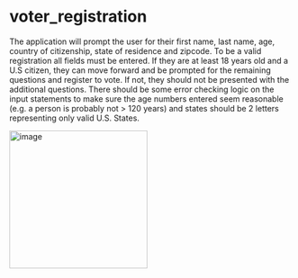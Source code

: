 # voter_registration
 The application will prompt the user for their first name, last name, age, country of citizenship, state of residence and zipcode. To be a valid registration all fields must be entered. If they are at least 18 years old and a U.S citizen, they can move forward and be prompted for the remaining questions and register to vote. If not, they should not be presented with the additional questions. There should be some error checking logic on the input statements to make sure the age numbers entered seem reasonable (e.g. a person is probably not > 120 years) and states should be 2 letters representing only valid U.S. States.

<img width="245" alt="image" src="https://user-images.githubusercontent.com/69059606/188941489-fffab776-1011-4e86-bd60-84680a389660.png">
